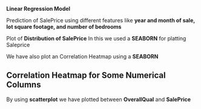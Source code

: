 **Linear Regression Model**

Prediction of SalePrice using different features like  **year and month of sale, lot square footage, and number of bedrooms**


Plot of **Distribution of SalePrice**
In this we used a **SEABORN** for platting Saleprice

We have also plot an Correlation Heatmap using a **SEABORN**
## Correlation Heatmap for Some Numerical Columns

By using **scatterplot** we have plotted between **OverallQual** and **SalePrice**
